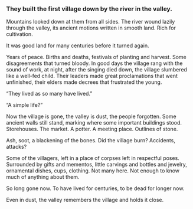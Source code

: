 ### They built the first village down by the river in the valley.

Mountains looked down at them from all sides. The river wound lazily through the valley, its ancient motions written in smooth land. Rich for cultivation.

It was good land for many centuries before it turned again.

Years of peace. Births and deaths, festivals of planting and harvest. Some disagreements that turned bloody. In good days the village rang with the sound of work, at night, after the singing died down, the village slumbered like a well-fed child. Their leaders made great proclamations that went unfinished, their elders made decrees that frustrated the young. 

“They lived as so many have lived.” 

“A simple life?”

Now the village is gone, the valley is dust, the people forgotten. Some ancient walls still stand, marking where some important buildings stood. Storehouses. The market. A potter. A meeting place. Outlines of stone.

Ash, soot, a blackening of the bones. Did the village burn? Accidents, attacks? 

Some of the villagers, left in a place of corpses left in respectful poses. Surrounded by gifts and mementos, little carvings and bottles and jewelry, ornamental dishes, cups, clothing. Not many here. Not enough to know much of anything about them. 

So long gone now. To have lived for centuries, to be dead for longer now. 

Even in dust, the valley remembers the village and holds it close.